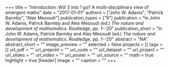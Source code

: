+++
title = "Introduction: Will 3 into 1 go? A multi-disciplinary view of emergent maths"
date = "2017-01-01"
authors = ["John W. Adams", "Patrick Barmby", "Alex Mesoudi"]
publication_types = ["6"]
publication = "In John W. Adams, Patrick Barmby and Alex Mesoudi (ed.) _The nature and development of mathematics_. Routledge, pp. 1--20"
publication_short = "In John W. Adams, Patrick Barmby and Alex Mesoudi (ed.) _The nature and development of mathematics_. Routledge, pp. 1--20"
abstract = "NA"
abstract_short = ""
image_preview = ""
selected = false
projects = []
tags = []
url_pdf = ""
url_preprint = ""
url_code = ""
url_dataset = ""
url_project = ""
url_slides = ""
url_video = ""
url_poster = ""
url_source = ""
math = true
highlight = true
[header]
image = ""
caption = ""
+++
